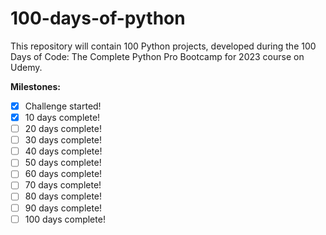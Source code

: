 # 100-days-of-python

This repository will contain 100 Python projects, developed during the 100 Days of Code: The Complete Python Pro Bootcamp for 2023 course on Udemy.

**Milestones:**

- [x] Challenge started!
- [x] 10 days complete!
- [ ] 20 days complete!
- [ ] 30 days complete!
- [ ] 40 days complete!
- [ ] 50 days complete!
- [ ] 60 days complete!
- [ ] 70 days complete!
- [ ] 80 days complete!
- [ ] 90 days complete!
- [ ] 100 days complete!

